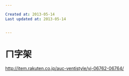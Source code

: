 ```yaml
---

Created at: 2013-05-14
Last updated at: 2013-05-14


---
```


# ㄇ字架


http://item.rakuten.co.jp/auc-ventistyle/yj-06762-06764/

